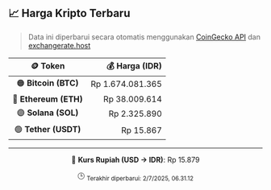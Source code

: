 

<!-- HARGA_KRIPTO -->
## 📈 Harga Kripto Terbaru

> Data ini diperbarui secara otomatis menggunakan [CoinGecko API](https://www.coingecko.com/) dan [exchangerate.host](https://exchangerate.host/)

<div align="center">

| 🪙 Token | 💰 Harga (IDR) |
|:------:|---------------:|
| 🟠 **Bitcoin (BTC)**   | Rp 1.674.081.365 |
| 🔵 **Ethereum (ETH)**  | Rp 38.009.614 |
| 🟣 **Solana (SOL)**    | Rp 2.325.890 |
| 🟢 **Tether (USDT)**   | Rp 15.867 |

---

💱 **Kurs Rupiah (USD → IDR)**: Rp 15.879

🕒 <sub>Terakhir diperbarui: 2/7/2025, 06.31.12</sub>

</div>
<!-- /HARGA_KRIPTO -->